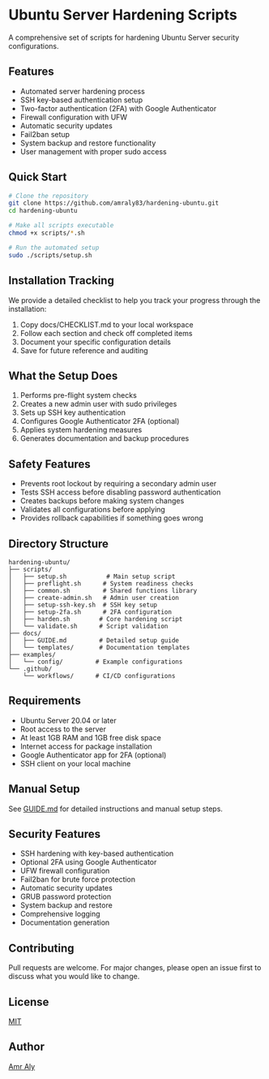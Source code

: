 # Ubuntu Server Hardening Scripts

A comprehensive set of scripts for hardening Ubuntu Server security configurations.

## Features
- Automated server hardening process
- SSH key-based authentication setup
- Two-factor authentication (2FA) with Google Authenticator
- Firewall configuration with UFW
- Automatic security updates
- Fail2ban setup
- System backup and restore functionality
- User management with proper sudo access

## Quick Start
```bash
# Clone the repository
git clone https://github.com/amraly83/hardening-ubuntu.git
cd hardening-ubuntu

# Make all scripts executable
chmod +x scripts/*.sh

# Run the automated setup
sudo ./scripts/setup.sh
```

## Installation Tracking
We provide a detailed checklist to help you track your progress through the installation:
1. Copy docs/CHECKLIST.md to your local workspace
2. Follow each section and check off completed items
3. Document your specific configuration details
4. Save for future reference and auditing

## What the Setup Does
1. Performs pre-flight system checks
2. Creates a new admin user with sudo privileges
3. Sets up SSH key authentication
4. Configures Google Authenticator 2FA (optional)
5. Applies system hardening measures
6. Generates documentation and backup procedures

## Safety Features
- Prevents root lockout by requiring a secondary admin user
- Tests SSH access before disabling password authentication
- Creates backups before making system changes
- Validates all configurations before applying
- Provides rollback capabilities if something goes wrong

## Directory Structure
```
hardening-ubuntu/
├── scripts/
│   ├── setup.sh           # Main setup script
│   ├── preflight.sh      # System readiness checks
│   ├── common.sh         # Shared functions library
│   ├── create-admin.sh   # Admin user creation
│   ├── setup-ssh-key.sh  # SSH key setup
│   ├── setup-2fa.sh      # 2FA configuration
│   ├── harden.sh        # Core hardening script
│   └── validate.sh      # Script validation
├── docs/
│   ├── GUIDE.md         # Detailed setup guide
│   └── templates/       # Documentation templates
├── examples/
│   └── config/         # Example configurations
└── .github/
    └── workflows/      # CI/CD configurations
```

## Requirements
- Ubuntu Server 20.04 or later
- Root access to the server
- At least 1GB RAM and 1GB free disk space
- Internet access for package installation
- Google Authenticator app for 2FA (optional)
- SSH client on your local machine

## Manual Setup
See [GUIDE.md](docs/GUIDE.md) for detailed instructions and manual setup steps.

## Security Features
- SSH hardening with key-based authentication
- Optional 2FA using Google Authenticator
- UFW firewall configuration
- Fail2ban for brute force protection
- Automatic security updates
- GRUB password protection
- System backup and restore
- Comprehensive logging
- Documentation generation

## Contributing
Pull requests are welcome. For major changes, please open an issue first to discuss what you would like to change.

## License
[MIT](LICENSE)

## Author
[Amr Aly](https://github.com/amraly83)
